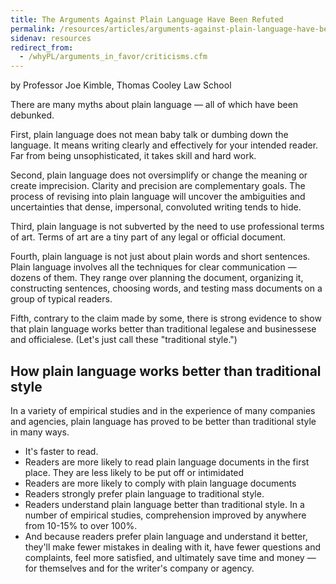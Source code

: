 ```yaml
---
title: The Arguments Against Plain Language Have Been Refuted
permalink: /resources/articles/arguments-against-plain-language-have-been-refuted/
sidenav: resources
redirect_from:
  - /whyPL/arguments_in_favor/criticisms.cfm
---
```


by Professor Joe Kimble, Thomas Cooley Law School

There are many myths about plain language — all of which have been debunked.

First, plain language does not mean baby talk or dumbing down the language. It means writing clearly and effectively for your intended reader. Far from being unsophisticated, it takes skill and hard work.

Second, plain language does not oversimplify or change the meaning or create imprecision. Clarity and precision are complementary goals. The process of revising into plain language will uncover the ambiguities and uncertainties that dense, impersonal, convoluted writing tends to hide.

Third, plain language is not subverted by the need to use professional terms of art. Terms of art are a tiny part of any legal or official document.

Fourth, plain language is not just about plain words and short sentences. Plain language involves all the techniques for clear communication — dozens of them. They range over planning the document, organizing it, constructing sentences, choosing words, and testing mass documents on a group of typical readers.

Fifth, contrary to the claim made by some, there is strong evidence to show that plain language works better than traditional legalese and businessese and officialese. (Let's just call these "traditional style.")

## How plain language works better than traditional style

In a variety of empirical studies and in the experience of many companies and agencies, plain language has proved to be better than traditional style in many ways.

- It's faster to read.
- Readers are more likely to read plain language documents in the first place. They are less likely to be put off or intimidated
- Readers are more likely to comply with plain language documents
- Readers strongly prefer plain language to traditional style.
- Readers understand plain language better than traditional style. In a number of empirical studies, comprehension improved by anywhere from 10-15% to over 100%.
- And because readers prefer plain language and understand it better, they'll make fewer mistakes in dealing with it, have fewer questions and complaints, feel more satisfied, and ultimately save time and money — for themselves and for the writer's company or agency.
